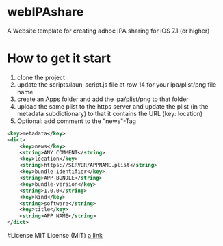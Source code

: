 webIPAshare
===========

A Website template for creating adhoc IPA sharing for iOS 7.1 (or higher)


# How to get it start
1. clone the project
2. update the scripts/laun-script.js file at row 14 for your ipa/plist/png file name
3. create an Apps folder and add the ipa/plist/png to that folder
4. upload the same plist to the https server and update the plist (in the metadata subdictionary) to that it contains the URL (key: location)
5. Optional: add comment to the "news"-Tag


```XML
<key>metadata</key>
<dict>
	<key>news</key>
	<string>ANY COMMENT</string>
	<key>location</key>
	<string>https://SERVER/APPNAME.plist</string>
	<key>bundle-identifier</key>
	<string>APP-BUNDLE</string>
	<key>bundle-version</key>
	<string>1.0.0</string>
	<key>kind</key>
	<string>software</string>
	<key>title</key>
	<string>APP NAME</string>
</dict>
```

#License
MIT License (MIT) [a link](http://opensource.org/licenses/MIT)

